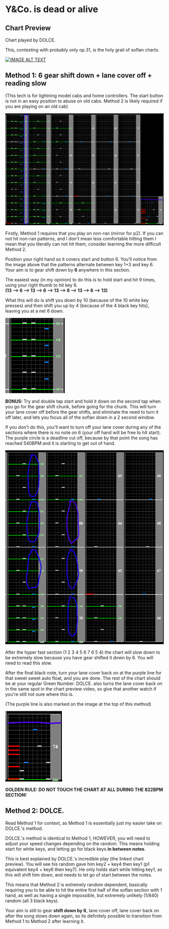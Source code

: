 # Y&Co. is dead or alive

## Chart Preview
Chart played by DOLCE.

This, contesting with probably only op.31, is the holy grail of soflan charts.

[![IMAGE ALT TEXT](http://img.youtube.com/vi/WFz77ftQAOE/0.jpg)](https://youtu.be/WFz77ftQAOE?t=84 "Y&Co. is dead or alive (A) MAX-105 [2851] / played by DOLCE. / beatmania IIDX25 CANNON BALLERS")

## Method 1: 6 gear shift down + lane cover off + reading slow

(This tech is for lightning model cabs and home controllers. The start button is not in an easy position to abuse on old cabs. Method 2 is likely required if you are playing on an old cab)

![YCo dead or arive](YCo.png "Y.Co soflan. Good luck")

Firstly, Method 1 requires that you play on non-ran (mirror for p2). If you can not hit non-ran patterns, and I don't mean less comfortable hitting them I mean that you literally can not hit them, consider learning the more difficult Method 2.

Position your right hand so it covers start and button 6. You'll notice from the image above that the patterns alternate between key 1+3 and key 6. Your aim is to gear shift down by **6** anywhere in this section.

The easiest way (in my opinion) to do this is to hold start and hit 9 times, using your right thumb to hit key 6.  
**(13 --> 6 --> 13 --> 6 --> 13 --> 6 --> 13 --> 6 --> 13)**

What this will do is shift you down by 10 (because of the 10 white key presses) and then shift you up by 4 (because of the 4 black key hits), leaving you at a net 6 down.

![YCo dead or arive](YCo_chunk.png  "Y.Co chunk")

**BONUS:** Try and double tap start and hold it down on the second tap when you go for the gear shift chunk, before going for the chunk. This will turn your lane cover off before the gear shifts, and eliminate the need to turn it off later, and lets you focus all of the soflan down in a 2 second window.

If you don't do this, you'll want to turn off your lane cover during any of the sections where there is no note on 6 (your off hand will be free to hit start). The purple circle is a deadline cut off, because by that point the song has reached 540BPM and it is starting to get out of hand.

![YCo dead or arive](YCo_lcoff.png "Y.Co lane cover off")

After the hyper fast section (1 2 3 4 5 6 7 6 5 4) the chart will slow down to be extremely slow because you have gear shifted it down by 6. You will need to read this slow.

After the final black note, turn your lane cover back on at the purple line for that sweet sweet auto float, and you are done. The rest of the chart should be at your regular Green Number. DOLCE. also turns the lane cover back on in the same spot in the chart preview video, so give that another watch if you're still not sure where this is.


(The purple line is also marked on the image at the top of this method)   

![YCo dead or arive](YCo_lcon.png  "Y.Co lane cover on")

**GOLDEN RULE: DO NOT TOUCH THE CHART AT ALL DURING THE 822BPM SECTION!**

## Method 2: DOLCE.

Read Method 1 for context, as Method 1 is essentially just my easier take on DOLCE.'s method.

DOLCE.'s method is identical to Method 1, HOWEVER, you will need to adjust your speed changes depending on the random. This means holding start for white keys, and letting go for black keys **in between notes**.

This is best explained by DOLCE.'s incredible play (the linked chart preview). You will see his random gave him key2 + key4 then key1 (p1 equivalent key4 + key6 then key7). He only holds start while hitting key1, as this will shift him down, and needs to let go of start between the notes.

This means that Method 2 is extremely random dependent, basically requiring you to be able to hit the entire first half of the soflan section with 1 hand, as well as having a single impossible, but extremely unlikely (1/840) random (all 3 black keys).

Your aim is still to gear **shift down by 6**, lane cover off, lane cover back on after the song slows down again, so its definitely possible to transition from Method 1 to Method 2 after learning it.